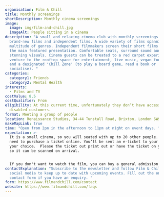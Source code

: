 ```yaml
---
organisation: Film & Chill
title: Monthly screenings
shortDescription: Monthly cinema screenings
image:
  image: img/film-and-chill.jpg
  imageAlt: People sitting in a cinema
description: "A small and relaxing cinema club with monthly screenings of
  brand-new films and independent films. A wide variety of films spanning a
  multitude of genres. Independent filmmakers screen their short films prior to
  the main featured presentation. Comfortable seats, surround sound audio and
  stunning visuals. Cinema guests can be treated to a red carpet experience and
  venture to the rooftop space for entertainment, live music, vegan food, drinks
  and a designated 'Chill Zone' (to play a board game, read a book or
  socialise). "
categories:
  category1: Friends
  category2: Mental Health
interests:
  - Films and TV
costValue: 8.5
costQualifier: From
eligibility: At this current time, unfortunately they don’t have access for
  disabled customers.
format: Meeting a group of people
location: Renaissance Studios, 34-44 Tunstall Road, Brixton, London SW9 8DA
makeMapLink: true
time: "Open from 2pm in the afternoon to 11pm at night on event days. "
expectation: >-
  It is a small cinema, so you will seated with up to 20 other people. You will
  need to purchase a ticket online. You’ll be sent an e-ticket to your email of
  your choice.  Please the ticket out print out or have the ticket on your phone
  so it can be scanned on arrival.


  If you don't want to watch the film, you can buy a general admission ticket.  Come grab a meal, drink, sit in the comfy chairs in the chill zone.
contactExplanation: "Subscribe to the newsletter and follow Film & Chill on
  social media to keep up to date with upcoming events. Fill out the online
  contact form if you have an enquiry. "
form: https://www.filmandchill.com/contact
website: https://www.filmandchill.com/faqs
---
```

